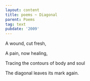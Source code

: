 ```yaml
---
layout: content
title: poems ~ Diagonal
parent: Poems
tag: text
pubdate: '2009'
---
```

A wound, cut fresh,



A pain, now healing,



Tracing the contours of body and soul



The diagonal leaves its mark again.
